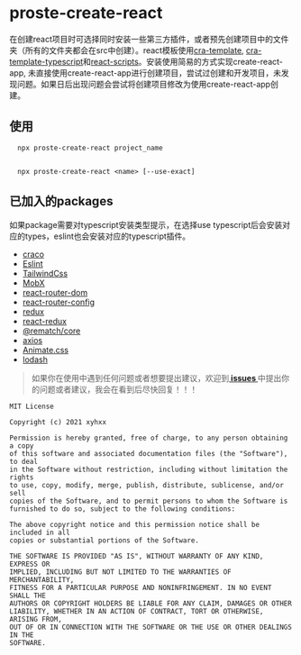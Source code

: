 # proste-create-react

在创建react项目时可选择同时安装一些第三方插件，或者预先创建项目中的文件夹（所有的文件夹都会在src中创建）。react模板使用<a href="https://github.com/facebook/create-react-app/tree/master/packages/cra-template">cra-template</a>, <a href="https://github.com/facebook/create-react-app/tree/master/packages/cra-template-typescript">cra-template-typescript</a>和<a href="https://github.com/facebook/create-react-app/tree/master/packages/react-scripts">react-scripts</a>。安装使用简易的方式实现create-react-app, 未直接使用create-react-app进行创建项目，尝试过创建和开发项目，未发现问题。如果日后出现问题会尝试将创建项目修改为使用create-react-app创建。

##  使用

```
  npx proste-create-react project_name


  npx proste-create-react <name> [--use-exact]
```

##  已加入的packages
如果package需要对typescript安装类型提示，在选择use typescript后会安装对应的types，eslint也会安装对应的typescript插件。

+ <a href="https://github.com/gsoft-inc/craco">craco</a>
+ <a href="https://github.com/eslint/eslint">Eslint</a>
+ <a href="https://github.com/tailwindlabs/tailwindcss">TailwindCss</a>
+ <a href="https://github.com/mobxjs/mobx">MobX</a>
+ <a href="https://github.com/ReactTraining/react-router#readme">react-router-dom</a>
+ <a href="https://github.com/ReactTraining/react-router/tree/master/packages/react-router-config">react-router-config</a>
+ <a href="https://github.com/reduxjs/redux">redux</a>
+ <a href="https://github.com/reduxjs/react-redux">react-redux</a>
+ <a href="https://github.com/rematch/rematch">@rematch/core</a>
+ <a href="https://github.com/axios/axios">axios</a>
+ <a href="https://github.com/animate-css/animate.css">Animate.css</a>
+ <a href="https://github.com/lodash/lodash">lodash</a>

> 如果你在使用中遇到任何问题或者想要提出建议，欢迎到<b><a href="https://github.com/xyhxx/proste-create-react/issues">  issues  </a></b>中提出你的问题或者建议，我会在看到后尽快回复！！！

```
MIT License

Copyright (c) 2021 xyhxx

Permission is hereby granted, free of charge, to any person obtaining a copy
of this software and associated documentation files (the "Software"), to deal
in the Software without restriction, including without limitation the rights
to use, copy, modify, merge, publish, distribute, sublicense, and/or sell
copies of the Software, and to permit persons to whom the Software is
furnished to do so, subject to the following conditions:

The above copyright notice and this permission notice shall be included in all
copies or substantial portions of the Software.

THE SOFTWARE IS PROVIDED "AS IS", WITHOUT WARRANTY OF ANY KIND, EXPRESS OR
IMPLIED, INCLUDING BUT NOT LIMITED TO THE WARRANTIES OF MERCHANTABILITY,
FITNESS FOR A PARTICULAR PURPOSE AND NONINFRINGEMENT. IN NO EVENT SHALL THE
AUTHORS OR COPYRIGHT HOLDERS BE LIABLE FOR ANY CLAIM, DAMAGES OR OTHER
LIABILITY, WHETHER IN AN ACTION OF CONTRACT, TORT OR OTHERWISE, ARISING FROM,
OUT OF OR IN CONNECTION WITH THE SOFTWARE OR THE USE OR OTHER DEALINGS IN THE
SOFTWARE.

```